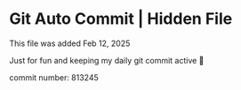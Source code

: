 # Git Auto Commit | Hidden File

This file was added Feb 12, 2025

Just for fun and keeping my daily git commit active 🤪

commit number: 813245
